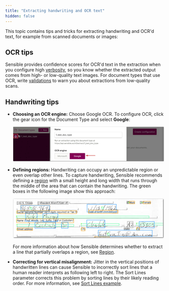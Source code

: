 ```yaml
---
title: "Extracting handwriting and OCR text"
hidden: false
---
```


This topic contains tips and tricks for extracting handwriting and OCR'd text, for example from scanned documents or images:

OCR tips
---

Sensible provides confidence scores for OCR'd text in the extraction when you configure high [verbosity](doc:verbosity), so you know whether the extracted output comes from high- or low-quality text images. For document types  that use OCR, write [validations](doc:validate-extractions) to warn you about extractions from low-quality scans.




Handwriting tips
---



- **Choosing an OCR engine:** Choose Google OCR. To configure OCR, click the gear icon for the Document Type and select **Google**: 

  ![Click to enlarge](https://raw.githubusercontent.com/sensible-hq/sensible-docs/main/readme-sync/assets/v0/images/final/merge_lines_ocr_1.png)

  

- **Defining regions:** Handwriting can occupy an unpredictable region or even overlap other lines. To capture handwriting, Sensible recommends defining a [region](doc:region) with a small height and long width that runs through the middle of the area that can contain the handwriting. The green boxes in the following image show this approach: 

  ![Click to enlarge](https://raw.githubusercontent.com/sensible-hq/sensible-docs/main/readme-sync/assets/v0/images/final/handwriting_1.png) 

  For more information about how Sensible determines whether to extract a line that partially overlaps a region, see [Region](doc:region).

- **Correcting for vertical misalignment:** Jitter in the vertical positions of handwritten lines can cause Sensible to incorrectly sort lines that a human reader interprets as following left to right. The Sort Lines parameter corrects this problem by sorting lines by their likely reading order. For more information, see [Sort Lines example](doc:method#sort-line-example).







